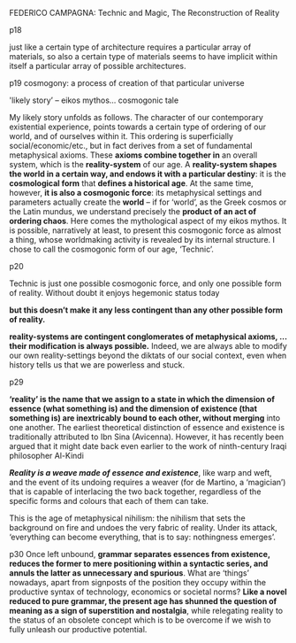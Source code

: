 FEDERICO CAMPAGNA: Technic and Magic, The
Reconstruction of
Reality 

p18

just like a certain type of architecture requires a particular array of materials, so also a certain type of materials seems to have implicit within itself a particular array of possible architectures. 

p19
cosmogony: a process of creation of that particular universe

'likely story’ – eikos mythos... cosmogonic tale

My likely story unfolds as follows. The character of our contemporary existential experience, points towards a certain type of ordering of our world, and of ourselves within it. This ordering is superficially social/economic/etc., but in fact derives from a set of fundamental metaphysical axioms. These __axioms combine together in__ an overall system, which is the __reality-system__ of our age. A __reality-system shapes the world in a certain way, and endows it with a particular destiny__: it is the __cosmological form__ that __defines a historical age__. At the same time, however, __it is also a cosmogonic force__: its metaphysical settings and parameters actually create the __world__ – if for ‘world’, as the Greek cosmos or the Latin mundus, we understand precisely the __product of an act of ordering chaos__. Here comes the mythological aspect of my eikos mythos. It is possible, narratively at least, to present this cosmogonic force as almost a thing, whose worldmaking activity is revealed by its internal structure. I chose to call the cosmogonic form of our age, ‘Technic’.

p20

Technic is just one possible cosmogonic force, and only one possible form of reality. Without doubt it enjoys hegemonic status today

__but this doesn’t make it any less contingent than any other possible form of reality.__ 

__reality-systems are contingent conglomerates of metaphysical axioms, ... their modification is always possible.__ Indeed, we are always able to modify our own reality-settings beyond the diktats of our social context, even when history tells us that we are powerless and stuck.

p29

__‘reality’ is the name that we assign to a state in which the dimension of essence (what something is) and the dimension of existence (that something is) are inextricably bound to each other, without merging__ into one another.
    The earliest theoretical distinction of essence and existence is traditionally attributed to Ibn Sina (Avicenna). However, it has recently been argued that it might date back even earlier to the work of ninth-century Iraqi philosopher Al-Kindi


__*Reality is a weave made of essence and existence*__, like warp and weft, and the event of its undoing requires a weaver (for de Martino, a ‘magician’) that is capable of interlacing the two back together, regardless of the specific forms and colours that each of them can take.
<!-- That's some shagrit shit right here!!! -->

This is the age of metaphysical nihilism: the nihilism that sets the background on fire and undoes the very fabric of reality. Under its attack, ‘everything can become everything, that is to say: nothingness emerges’. 
<!-- Yeah, hm, idunno, sounds quite rad, actually. -->

p30
Once left unbound, __grammar separates essences from existence, reduces the former to mere positioning within a syntactic series, and annuls the latter as unnecessary and spurious__. What are ‘things’ nowadays, apart from signposts of the position they occupy within the productive syntax of technology, economics or societal norms? __Like a novel reduced to pure grammar, the present age has shunned the question of meaning as a sign of superstition and nostalgia__, while relegating reality to the status of an obsolete concept which is to be overcome if we wish to fully unleash our productive potential.
<!-- Ugh, I hope you're not pulling a Baudrillard on me. I can't with his whining. This is not nihilism. Or maybe nihilism is good, actually. I'm so tired of this "phones bad" narrative. Phones are. And it is quite fascinating. -->